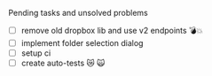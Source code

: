 Pending tasks and unsolved problems
- [ ] remove old dropbox lib and use v2 endpoints 💣💥 
- [ ] implement folder selection dialog
- [ ] setup ci 
- [ ] create auto-tests 😿 🙀  
